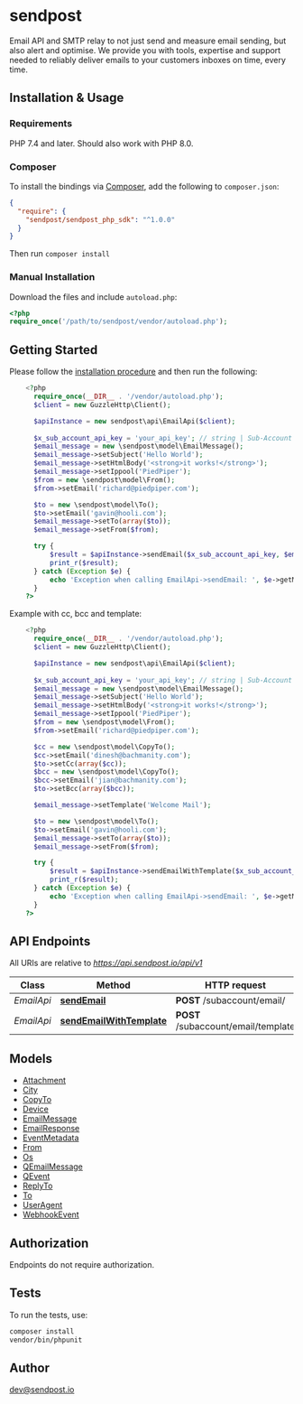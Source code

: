 # sendpost

Email API and SMTP relay to not just send and measure email sending, but also alert and optimise. We provide you with tools, expertise and support needed to reliably deliver emails to your customers inboxes on time, every time.


## Installation & Usage

### Requirements

PHP 7.4 and later.
Should also work with PHP 8.0.

### Composer

To install the bindings via [Composer](https://getcomposer.org/), add the following to `composer.json`:

```json
{
  "require": {
    "sendpost/sendpost_php_sdk": "^1.0.0"
  }
}
```

Then run `composer install`

### Manual Installation

Download the files and include `autoload.php`:

```php
<?php
require_once('/path/to/sendpost/vendor/autoload.php');
```

## Getting Started

Please follow the [installation procedure](#installation--usage) and then run the following:

```php
    <?php
      require_once(__DIR__ . '/vendor/autoload.php');
      $client = new GuzzleHttp\Client();

      $apiInstance = new sendpost\api\EmailApi($client);
  
      $x_sub_account_api_key = 'your_api_key'; // string | Sub-Account API Key
      $email_message = new \sendpost\model\EmailMessage(); 
      $email_message->setSubject('Hello World');
      $email_message->setHtmlBody('<strong>it works!</strong>');
      $email_message->setIppool('PiedPiper');
      $from = new \sendpost\model\From();
      $from->setEmail('richard@piedpiper.com');

      $to = new \sendpost\model\To();
      $to->setEmail('gavin@hooli.com');
      $email_message->setTo(array($to));
      $email_message->setFrom($from);

      try {
          $result = $apiInstance->sendEmail($x_sub_account_api_key, $email_message);
          print_r($result);
      } catch (Exception $e) {
          echo 'Exception when calling EmailApi->sendEmail: ', $e->getMessage(), PHP_EOL;
      }
    ?> 

```

Example with cc, bcc and template:

```php
    <?php
      require_once(__DIR__ . '/vendor/autoload.php');
      $client = new GuzzleHttp\Client();

      $apiInstance = new sendpost\api\EmailApi($client);
  
      $x_sub_account_api_key = 'your_api_key'; // string | Sub-Account API Key
      $email_message = new \sendpost\model\EmailMessage(); 
      $email_message->setSubject('Hello World');
      $email_message->setHtmlBody('<strong>it works!</strong>');
      $email_message->setIppool('PiedPiper');
      $from = new \sendpost\model\From();
      $from->setEmail('richard@piedpiper.com');

      $cc = new \sendpost\model\CopyTo();
      $cc->setEmail('dinesh@bachmanity.com');
      $to->setCc(array($cc));
      $bcc = new \sendpost\model\CopyTo();
      $bcc->setEmail('jian@bachmanity.com');
      $to->setBcc(array($bcc));

      $email_message->setTemplate('Welcome Mail');

      $to = new \sendpost\model\To();
      $to->setEmail('gavin@hooli.com');
      $email_message->setTo(array($to));
      $email_message->setFrom($from);

      try {
          $result = $apiInstance->sendEmailWithTemplate($x_sub_account_api_key, $email_message);
          print_r($result);
      } catch (Exception $e) {
          echo 'Exception when calling EmailApi->sendEmail: ', $e->getMessage(), PHP_EOL;
      }
    ?> 

```

## API Endpoints

All URIs are relative to *https://api.sendpost.io/api/v1*

Class | Method | HTTP request | Description
------------ | ------------- | ------------- | -------------
*EmailApi* | [**sendEmail**](docs/Api/EmailApi.md#sendemail) | **POST** /subaccount/email/ | 
*EmailApi* | [**sendEmailWithTemplate**](docs/Api/EmailApi.md#sendemailwithtemplate) | **POST** /subaccount/email/template | 

## Models

- [Attachment](docs/Model/Attachment.md)
- [City](docs/Model/City.md)
- [CopyTo](docs/Model/CopyTo.md)
- [Device](docs/Model/Device.md)
- [EmailMessage](docs/Model/EmailMessage.md)
- [EmailResponse](docs/Model/EmailResponse.md)
- [EventMetadata](docs/Model/EventMetadata.md)
- [From](docs/Model/From.md)
- [Os](docs/Model/Os.md)
- [QEmailMessage](docs/Model/QEmailMessage.md)
- [QEvent](docs/Model/QEvent.md)
- [ReplyTo](docs/Model/ReplyTo.md)
- [To](docs/Model/To.md)
- [UserAgent](docs/Model/UserAgent.md)
- [WebhookEvent](docs/Model/WebhookEvent.md)

## Authorization
Endpoints do not require authorization.

## Tests

To run the tests, use:

```bash
composer install
vendor/bin/phpunit
```

## Author

dev@sendpost.io

